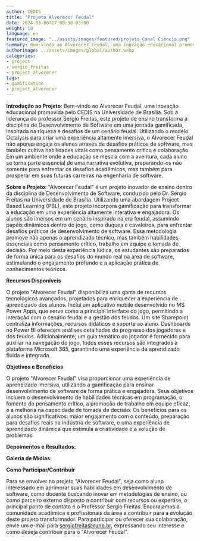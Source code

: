 ```yaml
---
author: CEDIS
title: "Projeto Alvorecer Feudal"
date: 2024-03-06T17:08:50-03:00
weight: 10
language: en
featured_image: "../assets/images/featured/projeto_Canal Ciência.png"
summary: Bem-vindo ao Alvorecer Feudal, uma inovação educacional promovida pelo CEDIS na Universidade de Brasília.
authorimage: ../assets/images/global/author.webp
categories: 
- project
- sergio_freitas
- project_alvorecer
tags: 
- gamification
- project_alvorecer
---
```


**Introdução ao Projeto**: 
Bem-vindo ao Alvorecer Feudal, uma inovação educacional promovida pelo CEDIS na Universidade de Brasília. Sob a liderança do professor Sergio Freitas, este projeto de ensino transforma a disciplina de Desenvolvimento de Software em uma jornada gamificada, inspirada na riqueza e desafios de um cenário feudal. Utilizando o modelo Octalysis para criar uma experiência altamente imersiva, o Alvorecer Feudal não apenas engaja os alunos através de desafios práticos de software, mas também cultiva habilidades vitais como pensamento crítico e colaboração. Em um ambiente onde a educação se mescla com a aventura, cada aluno se torna parte essencial de uma narrativa evolutiva, preparando-os não somente para enfrentar os desafios acadêmicos, mas também para prosperar em suas futuras carreiras na engenharia de software.

**Sobre o Projeto**: 
"Alvorecer Feudal" é um projeto inovador de ensino dentro da disciplina de Desenvolvimento de Software, conduzido pelo Dr. Sergio Freitas na Universidade de Brasília. Utilizando uma abordagem Project Based Learning (PBL), este projeto incorpora gamificação para transformar a educação em uma experiência altamente interativa e engajadora. Os alunos são imersos em um cenário inspirado na era feudal, assumindo papéis dinâmicos dentro do jogo, como duques e cavaleiros, para enfrentar desafios práticos de desenvolvimento de software. Essa metodologia promove não apenas o aprendizado técnico, mas também habilidades essenciais como pensamento crítico, trabalho em equipe e tomada de decisão. Por meio desta experiência lúdica, os estudantes são preparados de forma única para os desafios do mundo real na área de software, estimulando o engajamento profundo e a aplicação prática de conhecimentos teóricos.

**Recursos Disponíveis**

O projeto "Alvorecer Feudal" disponibiliza uma gama de recursos tecnológicos avançados, projetados para enriquecer a experiência de aprendizado dos alunos. Inclui um aplicativo mobile desenvolvido no MS Power Apps, que serve como a principal interface do jogo, permitindo a interação com o cenário feudal e a gestão dos feudos. Um site Sharepoint centraliza informações, recursos didáticos e suporte ao aluno. Dashboards no Power BI oferecem análises detalhadas do progresso dos jogadores e dos feudos. Adicionalmente, um guia temático do jogador é fornecido para auxiliar na navegação do jogo, todos esses recursos são integrados à plataforma Microsoft 365, garantindo uma experiência de aprendizado fluida e integrada.

**Objetivos e Benefícios**

O projeto "Alvorecer Feudal" visa proporcionar uma experiência de aprendizado imersiva, utilizando a gamificação para ensinar desenvolvimento de software de forma prática e engajadora. Seus objetivos incluem o desenvolvimento de habilidades técnicas em programação, o fomento do pensamento crítico, a promoção de trabalho em equipe eficaz, e a melhoria na capacidade de tomada de decisão. Os benefícios para os alunos são significativos: maior engajamento com o conteúdo, preparação para desafios reais na indústria de software, e uma experiência de aprendizado dinâmica que estimula a criatividade e a solução de problemas.

**Depoimentos e Resultados**: 


**Galeria de Mídias**: 


**Como Participar/Contribuir**

Para se envolver no projeto "Alvorecer Feudal", seja como aluno interessado em aprimorar suas habilidades em desenvolvimento de software, como docente buscando inovar em metodologias de ensino, ou como parceiro externo disposto a contribuir com recursos ou expertise, o principal ponto de contato é o Professor Sergio Freitas. Encorajamos a comunidade acadêmica e profissionais da área a contribuir para a evolução deste projeto transformador. Para participar ou oferecer sua colaboração, envie um e-mail para [sergiofreitas@unb.br](mailto:sergiofreitas@unb.br), expressando seu interesse e como deseja contribuir para o "Alvorecer Feudal".